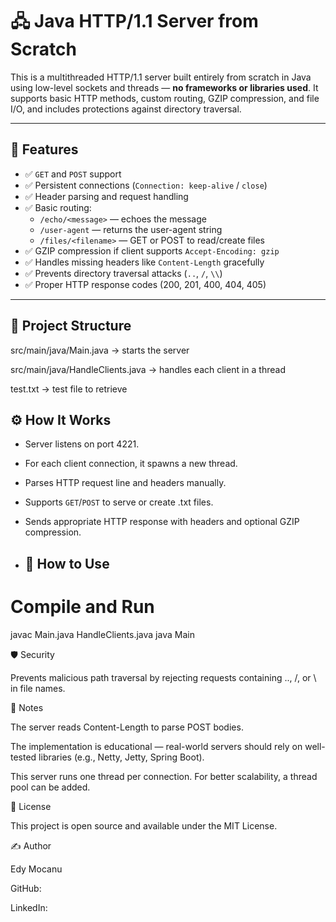 # 🖧 Java HTTP/1.1 Server from Scratch

This is a multithreaded HTTP/1.1 server built entirely from scratch in Java using low-level sockets and threads — **no frameworks or libraries used**. It supports basic HTTP methods, custom routing, GZIP compression, and file I/O, and includes protections against directory traversal.

---

## 🚀 Features

- ✅ `GET` and `POST` support
- ✅ Persistent connections (`Connection: keep-alive` / `close`)
- ✅ Header parsing and request handling
- ✅ Basic routing:
  - `/echo/<message>` — echoes the message
  - `/user-agent` — returns the user-agent string
  - `/files/<filename>` — GET or POST to read/create files
- ✅ GZIP compression if client supports `Accept-Encoding: gzip`
- ✅ Handles missing headers like `Content-Length` gracefully
- ✅ Prevents directory traversal attacks (`..`, `/`, `\\`)
- ✅ Proper HTTP response codes (200, 201, 400, 404, 405)

---

## 📂 Project Structure

src/main/java/Main.java -> starts the server

src/main/java/HandleClients.java -> handles each client in a thread

test.txt -> test file to retrieve

## ⚙️ How It Works

- Server listens on port 4221.
- For each client connection, it spawns a new thread.
- Parses HTTP request line and headers manually.
- Supports `GET`/`POST` to serve or create .txt files.
- Sends appropriate HTTP response with headers and optional GZIP compression.

- ## 🧪 How to Use
# Compile and Run
javac Main.java HandleClients.java
java Main

🛡️ Security

Prevents malicious path traversal by rejecting requests containing .., /, or \\ in file names.

📘 Notes

The server reads Content-Length to parse POST bodies.

The implementation is educational — real-world servers should rely on well-tested libraries (e.g., Netty, Jetty, Spring Boot).

This server runs one thread per connection. For better scalability, a thread pool can be added.

📄 License

This project is open source and available under the MIT License.

✍️ Author

Edy Mocanu

GitHub: [](https://github.com/MocEddy)

LinkedIn: [](https://www.linkedin.com/in/eduard-mocanu-031803219/)
